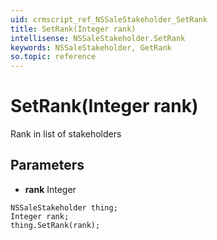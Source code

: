 ```yaml
---
uid: crmscript_ref_NSSaleStakeholder_SetRank
title: SetRank(Integer rank)
intellisense: NSSaleStakeholder.SetRank
keywords: NSSaleStakeholder, GetRank
so.topic: reference
---
```


# SetRank(Integer rank)

Rank in list of stakeholders

## Parameters

* **rank** Integer

```crmscript
NSSaleStakeholder thing;
Integer rank;
thing.SetRank(rank);
```

